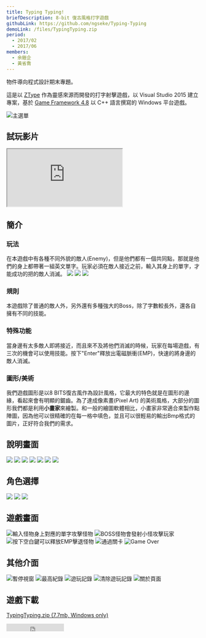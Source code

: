 ```yaml
---
title: Typing Typing!
briefDescription: 8-bit 復古風格打字遊戲
githubLink: https://github.com/ngseke/Typing-Typing
demoLink: /files/TypingTyping.zip
period:
  - 2017/02
  - 2017/06
members:
  - 余鎧企
  - 黃省喬
---
```


物件導向程式設計期末專題。

這是以 [ZType](http://zty.pe/) 作為靈感來源而開發的打字射擊遊戲，以 Visual Studio 2015 建立專案，基於 [Game Framework 4.8](http://www.cc.ntut.edu.tw/~wkchen/game/) 以 C++ 語言撰寫的 Windows 平台遊戲。

![主選單](../../assets/img/article/typingtyping/menu.png)

## 試玩影片
<div class="embed-responsive">
  <iframe class="embed-responsive-item" src="https://www.youtube.com/embed/j8L_ViHDzMY" allowfullscreen></iframe>
</div>

## 簡介
### 玩法
在本遊戲中有各種不同外貌的敵人(Enemy)，但是他們都有一個共同點，那就是他們的身上都帶著一組英文單字。玩家必須在敵人接近之前，輸入其身上的單字，才能成功的把的敵人消滅。
![](../../assets/img/article/typingtyping/enemy1.png)
![](../../assets/img/article/typingtyping/enemy2.png)
![](../../assets/img/article/typingtyping/enemy3.png)

### 規則
本遊戲除了普通的敵人外，另外還有多種強大的Boss，除了字數較長外，還各自擁有不同的技能。
### 特殊功能
當身邊有太多敵人即將接近，而且來不及將他們消滅的時候，玩家在每場遊戲，有三次的機會可以使用技能。按下"Enter"釋放出電磁脈衝(EMP)，快速的將身邊的敵人消滅。
### 圖形/美術
我們遊戲圖形是以8 BITS復古風作為設計風格，它最大的特色就是在圖形的邊緣，看起來會有明顯的鋸齒。為了達成像素畫(Pixel Art) 的美術風格，大部分的圖形我們都是利用**小畫家**來繪製。和一般的繪圖軟體相比，小畫家非常適合來製作點陣圖，因為他可以很精確的在每一格中填色，並且可以很輕易的輸出Bmp格式的圖片，正好符合我們的需求。

## 說明畫面
![](../../assets/img/article/typingtyping/instruction1.png)
![](../../assets/img/article/typingtyping/instruction2.png)
![](../../assets/img/article/typingtyping/instruction3.png)
![](../../assets/img/article/typingtyping/instruction4.png)
![](../../assets/img/article/typingtyping/instruction5.png)
![](../../assets/img/article/typingtyping/instruction6.png)
![](../../assets/img/article/typingtyping/instruction7.png)

## 角色選擇
![](../../assets/img/article/typingtyping/char1.png)
![](../../assets/img/article/typingtyping/char2.png)
![](../../assets/img/article/typingtyping/char3.png)

## 遊戲畫面
![輸入怪物身上對應的單字攻擊怪物](../../assets/img/article/typingtyping/game1.png)
![BOSS怪物會發射小怪攻擊玩家](../../assets/img/article/typingtyping/game2.png)
![按下空白鍵可以釋放EMP擊退怪物](../../assets/img/article/typingtyping/game3.png)
![通過關卡](../../assets/img/article/typingtyping/game4.png)
![Game Over](../../assets/img/article/typingtyping/game5.png)

## 其他介面
![暫停視窗](../../assets/img/article/typingtyping/interface1.png)
![最高紀錄](../../assets/img/article/typingtyping/interface2.png)
![遊玩記錄](../../assets/img/article/typingtyping/interface3.png)
![清除遊玩記錄](../../assets/img/article/typingtyping/interface4.png)
![關於頁面](../../assets/img/article/typingtyping/interface5.png)

## 遊戲下載
[TypingTyping.zip (7.7mb, Windows only)](/files/TypingTyping.zip)
<iframe src="https://ghbtns.com/github-btn.html?user=ngseke&repo=Typing-Typing&type=star&count=false" frameborder="0" scrolling="0" width="150" height="20"></iframe>
